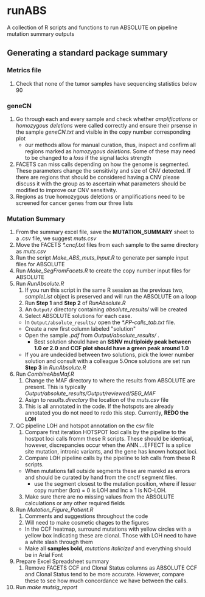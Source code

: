 # runABS
A collection of R scripts and functions to run ABSOLUTE on pipeline mutation summary outputs


## Generating a standard package summary

### Metrics file
1. Check that none of the tumor samples have sequencing statistics below 90

### geneCN
1. Go through each and every sample and check whether *amplifications* or *homozygous deletions* were called correctly and ensure their prsense in the sample *geneCN.txt* and visible in the copy number corresponding plot
   - our methods allow for manual curation, thus, inspect and confirm all regions marked as *homozygous deletions*.  Some of these may need to be changed to a *loss* if the signal lacks strength
2. FACETS can miss calls depending on how the genome is segmented.  These parameters change the sensitivity and size of CNV detected.  If there are regions that should be considered having a CNV please discuss it with the group as to ascertain what parameters should be modified to improve our CNV sensitivity.
3. Regions as true homozygous deletions or amplifications need to be screened for cancer genes from our three lists

### Mutation Summary
1. From the summary excel file, save the **MUTATION_SUMMARY** sheet to a .csv file, we suggest *muts.csv*
2. Move the FACETS *\*.cncf.txt* files from each sample to the same directory as *muts.csv*
3. Run the script *Make_ABS_muts_Input.R* to generate per sample input files for ABSOLUTE
4. Run *Make_SegFromFacets.R* to create the copy number input files for ABSOLUTE
5. Run *RunAbsolute.R*
   1. If you run this script in the same R session as the previous two, *sampleList* object is preserved and will run the ABSOLUTE on a loop
   2. Run **Step 1** and **Step 2** of *RunAbsolute.R*
   3. An `Output/` directory containing *absolute_results/* will be created
   4. Select ABSOLUTE solutions for each case.
    - In `Output/absolute_results/` open the *\*.PP-calls_tab.txt* file.  
    - Create a new first column labeled "solution"
    - Open the sample *.pdf* from *Output/absolute_results/* .  
      + Best solution should have an **SSNV multiploidy peak between 1.0 or 2.0** and **CCF plot should have a green peak around 1.0**
    - If you are undecided between two solutions, pick the lower number solution and consult with a colleague
   5.Once solutions are set run **Step 3** in *RunAbsolute.R*
6. Run *CombineAbsMaf.R*
   1. Change the MAF directory to where the results from ABSOLUTE are present. This is typically *Output/absolute_results/Output/reviewed/SEG_MAF*
   2. Asign to *results.directory* the location of the *muts.csv* file
   3. This is all annotated in the code.  If the hotspots are already annotated you do not need to redo this step.  Currently, **REDO the LOH**
7. QC pipeline LOH and hotspot annotation on the csv file
   1. Compare first iteration HOTSPOT loci calls by the pipeline to the hostpot loci calls fromm these R scripts.  These should be identical, however, discrepancies occur when the ANN....EFFECT is a splice site mutation, intronic variants, and the gene has known hotspot loci.
   2. Compare LOH pipeline calls by the pipeline to loh calls from these R scripts.  
     - When mutations fall outside segments these are marekd as errors and should be curated by hand from the cncf/ segment files.
       + use the segment closest to the mutation position, where if lesser copy number (lcn) = 0 is LOH and lnc ≥ 1 is NO-LOH.
   3. Make sure there are no missing values from the ABSOLUTE calculations or any other required fields
7. Run *Mutation_Figure_Patient.R*
   1. Comments and suggestions throughout the code
   2. Will need to make cosmetic chages to the figures
     - In the CCF heatmap, surround mutations with yellow circles with a yellow box indicating these are clonal.  Those with LOH need to have a white slash through them
     - Make all **samples bold**, *mutations italicized* and everything should be in Arial Font
9. Prepare Excel Spreadsheet summary
   1. Remove FACETS CCF and Clonal Status columns as ABSOLUTE CCF and Clonal Status tend to be more accurate.  However, compare these to see how much concordance we have between the calls.
8. Run *make mutsig_report*
